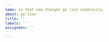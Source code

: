```yaml
---
name: so that new changes go live seamlessly.
about: go live
title: ''
labels: ''
assignees: ''

---
```



